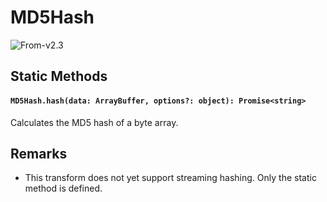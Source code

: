 # MD5Hash

<p class="badges">
  <img src="https://img.shields.io/badge/From-v2.3-blue.svg?style=flat-square" alt="From-v2.3" />
</p>

## Static Methods

#### `MD5Hash.hash(data: ArrayBuffer, options?: object): Promise<string>`

Calculates the MD5 hash of a byte array.

## Remarks

- This transform does not yet support streaming hashing. Only the static method is defined.
